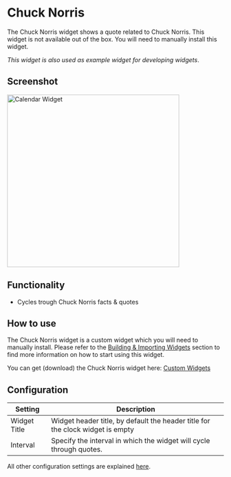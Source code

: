 # Chuck Norris

The Chuck Norris widget shows a quote related to Chuck Norris. This widget is not available out of the box. You will need to manually install this widget. 

<em>This widget is also used as example widget for developing widgets</em>.

## Screenshot

<div class="image-wrapper">
  <img class="widget-image" src="/images/widgets/chuck-norris.png" alt="Calendar Widget" width="400"/>
</div>

## Functionality

- Cycles trough Chuck Norris facts & quotes

## How to use

The Chuck Norris widget is a custom widget which you will need to manually install. Please refer to the [Building & Importing Widgets](/widget-development/building-importing-a-widget) section to find more information on how to start using this widget.

You can get (download) the Chuck Norris widget here: [Custom Widgets](https://github.com/senses-smart-mirror/senses-widgets)

## Configuration

| Setting | Description |
| ----------- | ----------- |
| Widget Title | Widget header title, by default the header title for the clock widget is empty |
| Interval | Specify the interval in which the widget will cycle through quotes. |

All other configuration settings are explained [here](/widgets/introduction.html#default-widget-configuration-options).